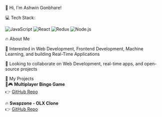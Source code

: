 👋 Hi, I'm Ashwin Gonbhare!

💻 Tech Stack:

![JavaScript](https://img.shields.io/badge/JAVASCRIPT-F7DF1E?style=for-the-badge&logo=javascript&logoColor=000)
![React](https://img.shields.io/badge/REACT-20232A?style=for-the-badge&logo=react&logoColor=61DAFB)
![Redux](https://img.shields.io/badge/REDUX-764ABC?style=for-the-badge&logo=redux&logoColor=white)
![Node.js](https://img.shields.io/badge/NODE.JS-339933?style=for-the-badge&logo=node.js&logoColor=white)

🔥 About Me

👀 Interested in Web Development, Frontend Development, Machine Learning, and building Real-Time Applications

💞️ Looking to collaborate on Web Development, real-time apps, and open-source projects

📱 My Projects  
🌟🎮 **Multiplayer Bingo Game**  
👉 [GitHub Repo](https://github.com/ashwin212004/bingo-multiplayer)  

🔥 **Swapzone - OLX Clone**  
👉 [GitHub Repo](https://github.com/ashwin212004/swapzone)

<!--
**ashwin212004/ashwin212004** is a ✨ _special_ ✨ repository because its `README.md` (this file) appears on your GitHub profile.
